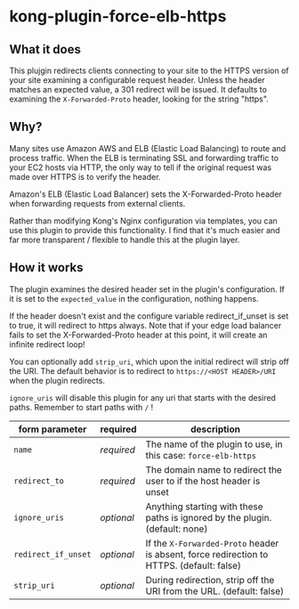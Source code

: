 
# kong-plugin-force-elb-https

## What it does

This plujgin redirects clients connecting to your site to the HTTPS
version of your site examining a configurable request header. Unless
the header matches an expected value, a 301 redirect will be
issued. It defaults to examining the `X-Forwarded-Proto` header,
looking for the string "https".

## Why?

Many sites use Amazon AWS and ELB (Elastic Load Balancing) to route
and process traffic. When the ELB is terminating SSL and forwarding
traffic to your EC2 hosts via HTTP, the only way to tell if the
original request was made over HTTPS is to verify the header.

Amazon's ELB (Elastic Load Balancer) sets the X-Forwarded-Proto header
when forwarding requests from external clients.

Rather than modifying Kong's Nginx configuration via templates, you
can use this plugin to provide this functionality. I find that it's
much easier and far more transparent / flexible to handle this at the
plugin layer.

## How it works

The plugin examines the desired header set in the plugin's
configuration. If it is set to the `expected_value` in the
configuration, nothing happens.

If the header doesn't exist and the configure variable
redirect_if_unset is set to true, it will redirect to https
always. Note that if your edge load balancer fails to set the
X-Forwarded-Proto header at this point, it will create an infinite
redirect loop!

You can optionally add `strip_uri`, which upon the initial redirect
will strip off the URI. The default behavior is to redirect to
`https://<HOST HEADER>/URI` when the plugin redirects.

`ignore_uris` will disable this plugin for any uri that starts with
the desired paths. Remember to start paths with `/` !

form parameter|required|description
---|---|---
`name`|*required*|The name of the plugin to use, in this case: `force-elb-https`
`redirect_to`|*required*|The domain name to redirect the user to if the host header is unset
`ignore_uris`|*optional*|Anything starting with these paths is ignored by the plugin. (default: none)
`redirect_if_unset`|*optional*|If the `X-Forwarded-Proto` header is absent, force redirection to HTTPS. (default: false)
`strip_uri`|*optional*|During redirection, strip off the URI from the URL. (default: false)
